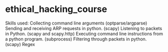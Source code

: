 # ethical_hacking_course
Skills used:
Collecting command line arguments (optparse/argparse)
Sending and receiving ARP requests in python. (scapy)
Listening to packets in Python. (scapy and scapy.http)
Executing command line instructions from a python program. (subprocess)
Filtering through packets in python. (scapy)
Regex

